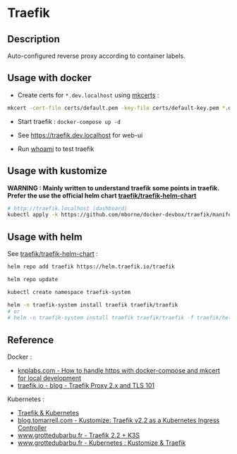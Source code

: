 # Traefik

## Description

Auto-configured reverse proxy according to container labels.

## Usage with docker

* Create certs for `*.dev.localhost` using [mkcerts](https://github.com/FiloSottile/mkcert#mkcert) :

```bash
mkcert -cert-file certs/default.pem -key-file certs/default-key.pem *.dev.localhost dev.localhost localhost
```

* Start traefik : `docker-compose up -d`

* See https://traefik.dev.localhost for web-ui

* Run [whoami](../whoami/README.md) to test traefik

## Usage with kustomize

**WARNING : Mainly written to understand traefik some points in traefik. Prefer the use the official helm chart [traefik/traefik-helm-chart](https://github.com/traefik/traefik-helm-chart#traefik)**

```bash
# http://traefik.localhost (dashboard)
kubectl apply -k https://github.com/mborne/docker-devbox/traefik/manifest
```

## Usage with helm

See [traefik/traefik-helm-chart](https://github.com/traefik/traefik-helm-chart#traefik) :

```bash
helm repo add traefik https://helm.traefik.io/traefik

helm repo update

kubectl create namespace traefik-system

helm -n traefik-system install traefik traefik/traefik
# or
# helm -n traefik-system install traefik traefik/traefik -f traefik/helm/qtw-dev-values.yml
```

## Reference

Docker :

* [knplabs.com - How to handle https with docker-compose and mkcert for local development](https://knplabs.com/en/blog/how-to-handle-https-with-docker-compose-and-mkcert-for-local-development)
* [traefik.io - blog - Traefik Proxy 2.x and TLS 101](https://traefik.io/blog/traefik-2-tls-101-23b4fbee81f1/)

Kubernetes :

* [Traefik & Kubernetes](https://doc.traefik.io/traefik/routing/providers/kubernetes-crd/)
* [blog.tomarrell.com - Kustomize: Traefik v2.2 as a Kubernetes Ingress Controller](https://blog.tomarrell.com/post/traefik_v2_on_kubernetes)
* [www.grottedubarbu.fr - Traefik 2.2 + K3S](https://www.grottedubarbu.fr/traefik-2-k3s/)
* [www.grottedubarbu.fr - Kubernetes : Kustomize & Traefik](https://www.grottedubarbu.fr/kubernetes-kustomize-traefik/)

